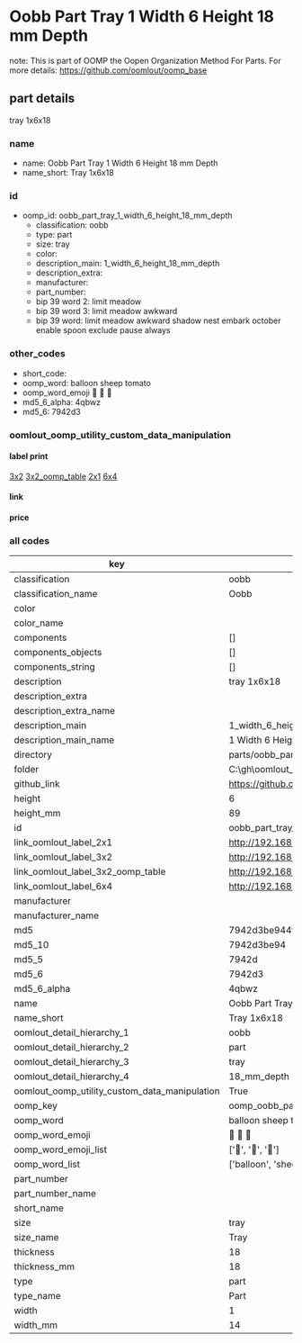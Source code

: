 # Oobb Part Tray 1 Width 6 Height 18 mm Depth  

note: This is part of OOMP the Oopen Organization Method For Parts. For more details: https://github.com/oomlout/oomp_base

##  part details
  



tray 1x6x18



### name
* name: Oobb Part Tray 1 Width 6 Height 18 mm Depth
* name_short: Tray 1x6x18 
### id
* oomp_id: oobb_part_tray_1_width_6_height_18_mm_depth
  * classification: oobb
  * type: part
  * size: tray
  * color: 
  * description_main: 1_width_6_height_18_mm_depth
  * description_extra: 
  * manufacturer: 
  * part_number: 
  * bip 39 word 2: limit meadow
  * bip 39 word 3: limit meadow awkward
  * bip 39 word: limit meadow awkward shadow nest embark october enable spoon exclude pause always

### other_codes
* short_code: 
* oomp_word: balloon sheep tomato
* oomp_word_emoji :balloon: :sheep: :tomato:
* md5_6_alpha: 4qbwz
* md5_6: 7942d3






### oomlout_oomp_utility_custom_data_manipulation
#### label print
[3x2](http://192.168.1.245:1112/?label=oomp%204qbwz)
[3x2_oomp_table](http://192.168.1.108:1112/?label=oomp%204qbwz)
[2x1](http://192.168.1.242:1112/?label=oomp%204qbwz)
[6x4](http://192.168.1.55:1112/?label=oomp%204qbwz)    

#### link

                              

#### price







### all codes 
| key | value |  
| --- | --- |  
| classification | oobb |  
| classification_name | Oobb |  
| color |  |  
| color_name |  |  
| components | [] |  
| components_objects | [] |  
| components_string | [] |  
| description | tray 1x6x18 |  
| description_extra |  |  
| description_extra_name |  |  
| description_main | 1_width_6_height_18_mm_depth |  
| description_main_name | 1 Width 6 Height 18 mm Depth |  
| directory | parts/oobb_part_tray_1_width_6_height_18_mm_depth |  
| folder | C:\gh\oomlout_oobb_version_4_generated_parts\things\oobb_part_tray_1_width_6_height_18_mm_depth |  
| github_link | https://github.com/oomlout/oomlout_oomp_part_src/tree/main/parts/oobb_part_tray_1_width_6_height_18_mm_depth |  
| height | 6 |  
| height_mm | 89 |  
| id | oobb_part_tray_1_width_6_height_18_mm_depth |  
| link_oomlout_label_2x1 | http://192.168.1.242:1112/?label=oomp%204qbwz |  
| link_oomlout_label_3x2 | http://192.168.1.245:1112/?label=oomp%204qbwz |  
| link_oomlout_label_3x2_oomp_table | http://192.168.1.108:1112/?label=oomp%204qbwz |  
| link_oomlout_label_6x4 | http://192.168.1.55:1112/?label=oomp%204qbwz |  
| manufacturer |  |  
| manufacturer_name |  |  
| md5 | 7942d3be94495321214a4c4c21a26c0f |  
| md5_10 | 7942d3be94 |  
| md5_5 | 7942d |  
| md5_6 | 7942d3 |  
| md5_6_alpha | 4qbwz |  
| name | Oobb Part Tray 1 Width 6 Height 18 mm Depth |  
| name_short | Tray 1x6x18  |  
| oomlout_detail_hierarchy_1 | oobb |  
| oomlout_detail_hierarchy_2 | part |  
| oomlout_detail_hierarchy_3 | tray |  
| oomlout_detail_hierarchy_4 | 18_mm_depth |  
| oomlout_oomp_utility_custom_data_manipulation | True |  
| oomp_key | oomp_oobb_part_tray_1_width_6_height_18_mm_depth |  
| oomp_word | balloon sheep tomato |  
| oomp_word_emoji | :balloon: :sheep: :tomato: |  
| oomp_word_emoji_list | [':balloon:', ':sheep:', ':tomato:'] |  
| oomp_word_list | ['balloon', 'sheep', 'tomato'] |  
| part_number |  |  
| part_number_name |  |  
| short_name |  |  
| size | tray |  
| size_name | Tray |  
| thickness | 18 |  
| thickness_mm | 18 |  
| type | part |  
| type_name | Part |  
| width | 1 |  
| width_mm | 14 |  
